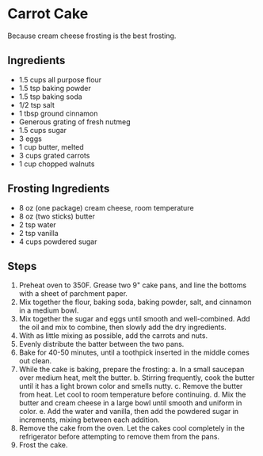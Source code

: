 Carrot Cake
=======================================
Because cream cheese frosting is the best frosting.

Ingredients
-----------
* 1.5 cups all purpose flour
* 1.5 tsp baking powder
* 1.5 tsp baking soda
* 1/2 tsp salt
* 1 tbsp ground cinnamon
* Generous grating of fresh nutmeg
* 1.5 cups sugar
* 3 eggs
* 1 cup butter, melted
* 3 cups grated carrots
* 1 cup chopped walnuts

Frosting Ingredients
--------------------
* 8 oz (one package) cream cheese, room temperature
* 8 oz (two sticks) butter
* 2 tsp water
* 2 tsp vanilla
* 4 cups powdered sugar

Steps
-----
1. Preheat oven to 350F. Grease two 9" cake pans, and line the bottoms with a sheet of parchment paper.
2. Mix together the flour, baking soda, baking powder, salt, and cinnamon in a medium bowl.
3. Mix together the sugar and eggs until smooth and well-combined. Add the oil and mix to combine, then slowly add the dry ingredients.
4. With as little mixing as possible, add the carrots and nuts.
5. Evenly distribute the batter between the two pans.
6. Bake for 40-50 minutes, until a toothpick inserted in the middle comes out clean.
7. While the cake is baking, prepare the frosting:
a. In a small saucepan over medium heat, melt the butter.
b. Stirring frequently, cook the butter until it has a light brown color and smells nutty.
c. Remove the butter from heat. Let cool to room temperature before continuing.
d. Mix the butter and cream cheese in a large bowl until smooth and uniform in color.
e. Add the water and vanilla, then add the powdered sugar in increments, mixing between each addition.
8. Remove the cake from the oven. Let the cakes cool completely in the refrigerator before attempting to remove them from the pans.
9. Frost the cake.
